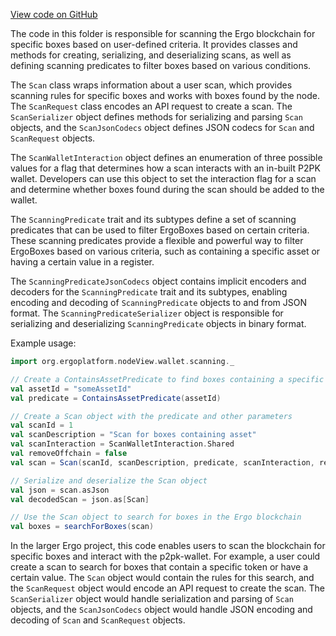 [View code on GitHub](https://github.com/ergoplatform/ergo/.autodoc/docs/json/src/main/scala/org/ergoplatform/nodeView/wallet/scanning)

The code in this folder is responsible for scanning the Ergo blockchain for specific boxes based on user-defined criteria. It provides classes and methods for creating, serializing, and deserializing scans, as well as defining scanning predicates to filter boxes based on various conditions.

The `Scan` class wraps information about a user scan, which provides scanning rules for specific boxes and works with boxes found by the node. The `ScanRequest` class encodes an API request to create a scan. The `ScanSerializer` object defines methods for serializing and parsing `Scan` objects, and the `ScanJsonCodecs` object defines JSON codecs for `Scan` and `ScanRequest` objects.

The `ScanWalletInteraction` object defines an enumeration of three possible values for a flag that determines how a scan interacts with an in-built P2PK wallet. Developers can use this object to set the interaction flag for a scan and determine whether boxes found during the scan should be added to the wallet.

The `ScanningPredicate` trait and its subtypes define a set of scanning predicates that can be used to filter ErgoBoxes based on certain criteria. These scanning predicates provide a flexible and powerful way to filter ErgoBoxes based on various criteria, such as containing a specific asset or having a certain value in a register.

The `ScanningPredicateJsonCodecs` object contains implicit encoders and decoders for the `ScanningPredicate` trait and its subtypes, enabling encoding and decoding of `ScanningPredicate` objects to and from JSON format. The `ScanningPredicateSerializer` object is responsible for serializing and deserializing `ScanningPredicate` objects in binary format.

Example usage:

```scala
import org.ergoplatform.nodeView.wallet.scanning._

// Create a ContainsAssetPredicate to find boxes containing a specific asset
val assetId = "someAssetId"
val predicate = ContainsAssetPredicate(assetId)

// Create a Scan object with the predicate and other parameters
val scanId = 1
val scanDescription = "Scan for boxes containing asset"
val scanInteraction = ScanWalletInteraction.Shared
val removeOffchain = false
val scan = Scan(scanId, scanDescription, predicate, scanInteraction, removeOffchain)

// Serialize and deserialize the Scan object
val json = scan.asJson
val decodedScan = json.as[Scan]

// Use the Scan object to search for boxes in the Ergo blockchain
val boxes = searchForBoxes(scan)
```

In the larger Ergo project, this code enables users to scan the blockchain for specific boxes and interact with the p2pk-wallet. For example, a user could create a scan to search for boxes that contain a specific token or have a certain value. The `Scan` object would contain the rules for this search, and the `ScanRequest` object would encode an API request to create the scan. The `ScanSerializer` object would handle serialization and parsing of `Scan` objects, and the `ScanJsonCodecs` object would handle JSON encoding and decoding of `Scan` and `ScanRequest` objects.
